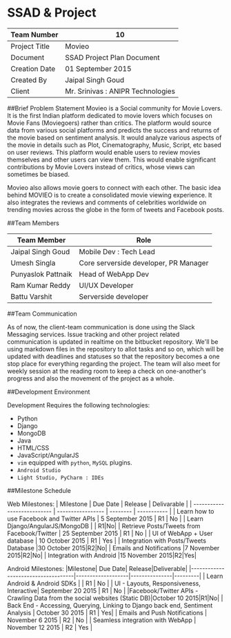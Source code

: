 SSAD &  Project
===
| Team Number   |                        10     |
|---------------|-------------------------------|
| Project Title | Movieo       |
| Document	    | SSAD Project Plan Document    |
| Creation Date | 01 September 2015             |
| Created By    | Jaipal Singh Goud                  |
| Client	    | Mr. Srinivas : ANIPR Technologies    |


##Brief Problem Statement
Movieo is a Social community for Movie Lovers. It is the first Indian platform dedicated to movie lovers which focuses on Movie Fans (Moviegoers) rather than critics. The platform would source data from various social platforms and predicts the success and returns of the movie based on sentiment analysis. It would analyze various aspects of the movie in details such as Plot, Cinematography, Music, Script, etc based on user reviews. This platform would enable users to review movies themselves and other users can view them. This would enable significant contributions by Movie Lovers instead of critics, whose views can sometimes be biased.
 
Movieo also allows movie goers to connect with each other. The basic idea behind MOVIEO is to create a consolidated movie viewing experience. It also integrates the reviews and comments of celebrities worldwide on trending movies across the globe in the form of tweets and Facebook posts.


##Team Members

| Team Member    | Role         |
| -------------- |--------------|
| Jaipal Singh Goud   | Mobile Dev : Tech Lead    |
| Umesh Singla | Core serverside developer, PR Manager |
| Punyaslok Pattnaik  | Head of WebApp Dev  |
| Ram Kumar Reddy     | UI/UX Developer |
| Battu Varshit    | Serverside developer |

##Team Communication

As of now, the client-team communication is done using the Slack Messaging services. Issue tracking and other project related communication is updated in realtime on the bitbucket repository. We'll be using markdown files in the repository to allot tasks and so on, which will be updated with deadlines and statuses so that the repository becomes a one stop place for everything regarding the project. The team will also meet for weekly session at the reading room to keep a check on one-another's progress and also the movement of the project as a whole.

##Development Environment

Development Requires the following technologies:

 * Python
 * Django
 * MongoDB
 * Java
 * HTML/CSS
 * JavaScript/AngularJS
 * `vim` equipped with `python`, `MySQL` plugins.
 * `Android Studio` 
 * `Light Studio, PyCharm : IDEs`
 
##Milestone Schedule

Web Milestones:
| Milestone                 | Due Date          | Release | Delivarable |
| --------------------------- | ----------------- | -------- | ----------- |
| Learn how to use Facebook and Twitter APIs    | 5 September 2015 |    R1     | No          |
| Learn Django/AngularJS/MongoDB	|	|	R1|No|
| Retrieve Posts/Tweets from Facebook/Twitter  | 25 September 2015   |    R1     | No       |
| UI of WebApp + User database	    | 10 October 2015   |     R1    | Yes         |
| Integration with Posts/Tweets Database |30 October 2015|R2|No|
| Emails and Notifications |7 November 2015|R2|No|
| Integration with Android |15 November 2015|R2|Yes|


Android Milestones:
|Milestone| Due Date| Release|Deliverable|
|------------------------------------|-------------------|---------------|---------|
|	Learn Android & Android SDKs	| |	R1	|	No	|
|	UI - Layouts, Responsiveness, Interactive| September 20 2015	|	R1	|	No	|
|Facebook/Twitter APIs - Crawling Data from the social websites (Static DB)|October 10 2015|R1|No|
|	Back End - Accessing, Querying, Linking to Django back end, Sentiment Analysis	|	October 30 2015	|	R1	|	Yes|
|	Emails and Push Notifications	|	November 6 2015	|	R2	|	No	|
|	Seamless integration with WebApp	|	November 12 2015	|	R2	|	Yes	|
